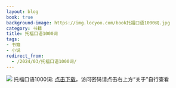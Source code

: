 ```yaml
---
layout: blog
book: true
background-image: https://img.locyoo.com/book托福口语1000词.jpg
category: 书籍
title: 托福口语1000词
tags:
- 书籍
- 小说
redirect_from:
  - /2024/03/托福口语1000词/
---
```

![](https://img.locyoo.com/book托福口语1000词.jpg)
托福口语1000词: <a name = "ref1" href="https://url18.ctfile.com/f/50983618-1380725149-a29556?p=3619">点击下载</a>，访问密码请点击右上方“关于”自行查看